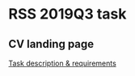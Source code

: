 # RSS 2019Q3 task
## CV landing page
[Task description & requirements](https://github.com/rolling-scopes-school/tasks/blob/master/tasks/codejam-cv.md)

